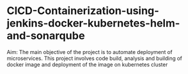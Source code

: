 # CICD-Containerization-using-jenkins-docker-kubernetes-helm-and-sonarqube

Aim: The main objective of the project is to automate deployment of microservices.
This project involves code build, analysis and building of docker image and deployment of the image on kubernetes cluster
